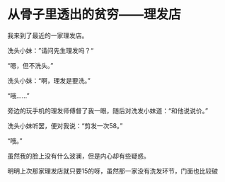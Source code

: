 # 从骨子里透出的贫穷——理发店

我来到了最近的一家理发店。

洗头小妹：”请问先生理发吗？“

“嗯，但不洗头。”

洗头小妹：“啊，理发是要洗。”

“哦……”

旁边的玩手机的理发师傅督了我一眼，随后对洗发小妹道：“和他说说价。”

洗头小妹听罢，便对我说：“剪发一次58。”

“哦。”

虽然我的脸上没有什么波澜，但是内心却有些疑惑。

明明上次那家理发店就只要15的呀，虽然那一家没有洗发环节，门面也比较破

